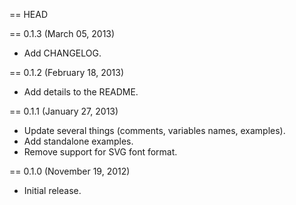 == HEAD

== 0.1.3 (March 05, 2013)

* Add CHANGELOG.

== 0.1.2 (February 18, 2013)

* Add details to the README.

== 0.1.1 (January 27, 2013)

* Update several things (comments, variables names, examples).
* Add standalone examples.
* Remove support for SVG font format.

== 0.1.0 (November 19, 2012)

* Initial release.